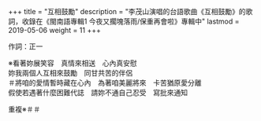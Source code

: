+++
title = "互相鼓勵"
description = "李茂山演唱的台語歌曲《互相鼓勵》的歌詞，收錄在《閩南語專輯1 今夜又擱塊落雨/保重再會啦》專輯中"
lastmod = 2019-05-06
weight = 11
+++

作詞：正一

※看著妳展笑容　真情來相送　心內真安慰  
妳我兩個人互相來鼓勵　同甘共苦的伴侶  
＃將咱的愛情暫時藏在心內　為著咱美麗將來　卡苦猶原愛分離  
假使若遇著什麼困難代誌　請妳不通自己忍受　寫批來通知  

重複※＃＃
